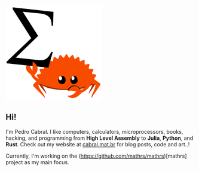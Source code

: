 <img src="https://raw.githubusercontent.com/mathrs/mathrs/master/logo.png" width="256px" height="256px">

## Hi!

I'm Pedro Cabral. I like computers, calculators, microprocessors, books, hacking, and programming from **High Level Assembly** to **Julia**, **Python**, and **Rust**. Check out my website at [cabral.mat.br](cabral.mat.br) for blog posts, code and art..!

Currently, I'm working on the (https://github.com/mathrs/mathrs)[mathrs] project as my main focus.
